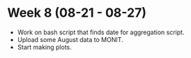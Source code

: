 # Week 8 (08-21 - 08-27)

*   Work on bash script that finds date for aggregation script.
*   Upload some August data to MONIT.
*   Start making plots.
